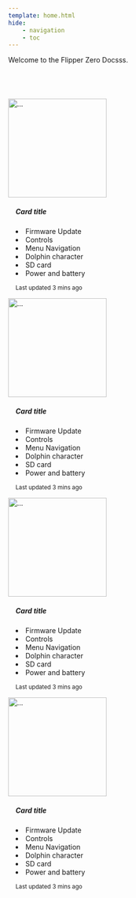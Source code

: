 ```yaml
---
template: home.html
hide:
    - navigation
    - toc
---
```


Welcome to the Flipper Zero Docsss.

<link href="https://cdn.jsdelivr.net/npm/bootstrap@5.0.0/dist/css/bootstrap.min.css" rel="stylesheet" integrity="sha384-wEmeIV1mKuiNpC+IOBjI7aAzPcEZeedi5yW5f2yOq55WWLwNGmvvx4Um1vskeMj0" crossorigin="anonymous">
<script src="https://cdn.jsdelivr.net/npm/bootstrap@5.0.0/dist/js/bootstrap.bundle.min.js" integrity="sha384-p34f1UUtsS3wqzfto5wAAmdvj+osOnFyQFpp4Ua3gs/ZVWx6oOypYoCJhGGScy+8" crossorigin="anonymous"></script>
<div class="container">
   <div class="row" style="margin-top:5em;">
      <div class="col-lg-6">
         <div class="card mb-3" style="max-width: 640px;">
            <div class="row g-0">
               <div class="col-md-4">
                  <img src="img.png" class="img-thumbnail" width=200 alt="...">
               </div>
               <div class="col-md-8" style="padding-left:15px;">
                  <div class="card-body">
                     <h5 class="card-title">Card title</h5>
                     <p class="card-text">
                     <div class="row">
                        <div class="col-lg-6">
                           <div class="row">
                              <li>Firmware Update</li>
                              <li>Controls</li>
                              <li>Menu Navigation</li>
                              <li>Dolphin character</li>
                           </div>
                        </div>
                        <div class="col-lg-6">
                           <div class="row">
                              <li>SD card</li>
                              <li>Power and battery</li>
                           </div>
                        </div>
                     </div>
                     </p>
                     <p class="card-text"><small class="text-muted">Last updated 3 mins ago</small></p>
                  </div>
               </div>
            </div>
         </div>
      </div>
      <div class="col-lg-6">
         <div class="card mb-3" style="max-width: 640px;">
            <div class="row g-0">
               <div class="col-md-4">
                  <img src="img.png" class="img-thumbnail" width=200 alt="...">
               </div>
               <div class="col-md-8" style="padding-left:15px;">
                  <div class="card-body">
                     <h5 class="card-title">Card title</h5>
                     <p class="card-text">
                     <div class="row">
                        <div class="col-lg-6">
                           <div class="row">
                              <li>Firmware Update</li>
                              <li>Controls</li>
                              <li>Menu Navigation</li>
                              <li>Dolphin character</li>
                           </div>
                        </div>
                        <div class="col-lg-6">
                           <div class="row">
                              <li>SD card</li>
                              <li>Power and battery</li>
                           </div>
                        </div>
                     </div>
                     </p>
                     <p class="card-text"><small class="text-muted">Last updated 3 mins ago</small></p>
                  </div>
               </div>
            </div>
         </div>
      </div>
      <div class="col-lg-6">
         <div class="card mb-3" style="max-width: 640px;">
            <div class="row g-0">
               <div class="col-md-4">
                  <img src="img.png" class="img-thumbnail" width=200 alt="...">
               </div>
               <div class="col-md-8" style="padding-left:15px;">
                  <div class="card-body">
                     <h5 class="card-title">Card title</h5>
                     <p class="card-text">
                     <div class="row">
                        <div class="col-lg-6">
                           <div class="row">
                              <li>Firmware Update</li>
                              <li>Controls</li>
                              <li>Menu Navigation</li>
                              <li>Dolphin character</li>
                           </div>
                        </div>
                        <div class="col-lg-6">
                           <div class="row">
                              <li>SD card</li>
                              <li>Power and battery</li>
                           </div>
                        </div>
                     </div>
                     </p>
                     <p class="card-text"><small class="text-muted">Last updated 3 mins ago</small></p>
                  </div>
               </div>
            </div>
         </div>
      </div>
      <div class="col-lg-6">
         <div class="card mb-3" style="max-width: 640px;">
            <div class="row g-0">
               <div class="col-md-4">
                  <img src="img.png" class="img-thumbnail" width=200 alt="...">
               </div>
               <div class="col-md-8" style="padding-left:15px;">
                  <div class="card-body">
                     <h5 class="card-title">Card title</h5>
                     <p class="card-text">
                     <div class="row">
                        <div class="col-lg-6">
                           <div class="row">
                              <li>Firmware Update</li>
                              <li>Controls</li>
                              <li>Menu Navigation</li>
                              <li>Dolphin character</li>
                           </div>
                        </div>
                        <div class="col-lg-6">
                           <div class="row">
                              <li>SD card</li>
                              <li>Power and battery</li>
                           </div>
                        </div>
                     </div>
                     </p>
                     <p class="card-text"><small class="text-muted">Last updated 3 mins ago</small></p>
                  </div>
               </div>
            </div>
         </div>
      </div>
   </div>
</div>
